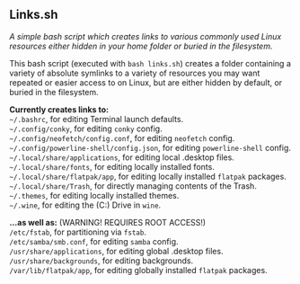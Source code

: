 ## Links.sh
_A simple bash script which creates links to various commonly used Linux resources either hidden in your home folder or buried in the filesystem._

This bash script (executed with `bash links.sh`) creates a folder containing a variety of absolute symlinks to a variety of resources you may want repeated or easier access to on Linux, but are either hidden by default, or buried in the filesystem.

**Currently creates links to:**\
`~/.bashrc`, for editing Terminal launch defaults.\
`~/.config/conky`, for editing `conky` config.\
`~/.config/neofetch/config.conf`, for editing `neofetch` config.\
`~/.config/powerline-shell/config.json`, for editing `powerline-shell` config.\
`~/.local/share/applications`, for editing local .desktop files.\
`~/.local/share/fonts`, for editing locally installed fonts.\
`~/.local/share/flatpak/app`, for editing locally installed `flatpak` packages.\
`~/.local/share/Trash`, for directly managing contents of the Trash.\
`~/.themes`, for editing locally installed themes.\
`~/.wine`, for editing the (C:) Drive in `wine`.

**...as well as:** (WARNING!  REQUIRES ROOT ACCESS!)\
`/etc/fstab`, for partitioning via `fstab`.\
`/etc/samba/smb.conf`, for editing `samba` config.\
`/usr/share/applications`, for editing global .desktop files.\
`/usr/share/backgrounds`, for editing backgrounds.\
`/var/lib/flatpak/app`, for editing globally installed `flatpak` packages.
